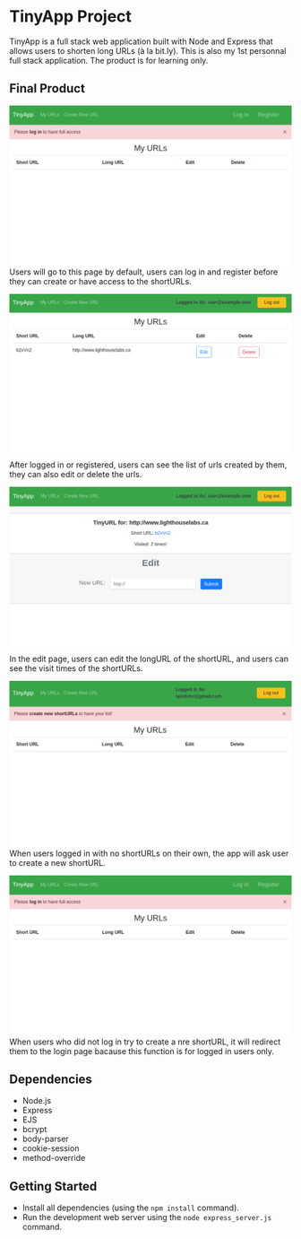 # TinyApp Project

TinyApp is a full stack web application built with Node and Express that allows users to shorten long URLs (à la bit.ly). This is also my 1st personnal full stack application. The product is for learning only. 

## Final Product

!["first page"](https://github.com/spiritxhx/tinyapp/blob/master/img/urls.png)
Users will go to this page by default, users can log in and register before they can create or have access to the shortURLs. 

!["page after login"](https://github.com/spiritxhx/tinyapp/blob/master/img/login.png)
After logged in or registered, users can see the list of urls created by them, they can also edit or delete the urls. 

!["edit page with visit count"](https://github.com/spiritxhx/tinyapp/blob/master/img/editWithCount.png)
In the edit page, users can edit the longURL of the shortURL, and users can see the visit times of the shortURLs. 

!["log in with no shortURLs"](https://github.com/spiritxhx/tinyapp/blob/master/img/noShortURLs.png)
When users logged in with no shortURLs on their own, the app will ask user to create a new shortURL. 

!["edit without logged in"](https://github.com/spiritxhx/tinyapp/blob/master/img/urls.png)
When users who did not log in try to create a nre shortURL, it will redirect them to the login page bacause this function is for logged in users only. 

## Dependencies

- Node.js
- Express
- EJS
- bcrypt
- body-parser
- cookie-session
- method-override

## Getting Started

- Install all dependencies (using the `npm install` command).
- Run the development web server using the `node express_server.js` command.